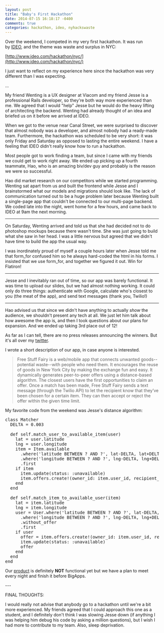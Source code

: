 ```yaml
---
layout: post
title: "Baby's First Hackathon"
date: 2014-07-15 16:18:17 -0400
comments: true
categories: hackathon, ideo, nyhackswaste
---
```



Over the weekend, I competed in my very first hackathon. <span>It was run by<span class="Apple-converted-space">&nbsp;</span></span>[IDEO](http://www.ideo.com/)<span>, and the theme was waste and surplus in NYC:</span>

[http://www.ideo.com/hackathon/nyc/](http://www.ideo.com/hackathon/nyc/)

I just want to reflect on my experience here since the hackathon was very different than I was expecting.

...

My friend Wenting is a UX designer at Viacom and my friend Jesse is a professional Rails developer, so they're both way more experienced than me. We agreed that I would "help" Jesse but he would do the heavy lifting of architecting the backend. Wenting had already thought of an idea and briefed us on it before we arrived at IDEO.

When we got to the venue near Canal Street, we were surprised to discover that almost nobody was a developer, and almost nobody had a ready-made team. Furthermore, the hackathon was scheduled to be very short: it was only Friday and Saturday as opposed to lasting the entire weekend. 
I have a feeling that IDEO didn't really know how to run a hackathon.

Most people got to work finding a team, but since I came with my friends we could get to work right away. We ended up picking up a fourth teammate, Hao, who is an amazing biv/dev guy and probably is the reason we were so successful. 

Hao did market research on our competitors while we started programming. Wenting sat apart from us and built the frontend while Jesse and I brainstormed what our models and migrations should look like. The lack of communication turned out to be a huge problem later because Wenting built a single-page app that couldn't be connected to our multi-page backend. We coded late into the night, went home for a few hours, and came back to IDEO at 9am the next morning.

---

On Saturday, Wenting arrived and told us that she had decided not to do photoshop mockups because there wasn't time. She was just going to build what she saw in her head. I was a little nervous but agreed that we didn't have time to build the app the usual way.

I was inordinately proud of myself a couple hours later when Jesse told me that form_for confused him so he always hard-coded the html in his forms. I insisted that we use form_for, and together we figured it out. Win for Flatiron!

---

Jesse and I inevitably ran out of time, so our app was barely functional. It was time to upload our slides, but we had almost nothing working. It could only do three things: authenticate with Google, calculate who's closest to you (the meat of the app), and send text messages (thank you, Twilio!)

---

Hao advised us that since we didn't have anything to actually _show_ the audience, we shouldn't present any tech at all. We just let him talk about how awesome the app is, and then I took questions about our plans for expansion. And we ended up taking 3rd place out of 12!

<span>As far as I can tell, there are no press releases announcing the winners. But it's all over my<span class="Apple-converted-space">&nbsp;</span></span>[twitter](https://twitter.com/IlanaSufrin)<span>.</span>

<span>I wrote a short description of our app, in case anyone is interested.

</span>

> <div>Free Stuff Fairy is a web/mobile app that connects unwanted goods--potential waste--with people who need them. It encourages the reuse of goods in New York City by making the exchange fun and easy. It dynamically generates peer-to-peer offers using a distance-based algorithm. The closest users have the first opportunities to claim an offer. Once a match has been made, Free Stuff Fairy sends a text message (through the Twilio API) to let the recipient know that they&rsquo;ve been chosen for a certain item. They can then accept or reject the offer within the given time limit. 
> &nbsp;</div>

<span><span class="Apple-converted-space"></span></span>

 My favorite code from the weekend was Jesse's distance algorithm:

<pre>class Matcher
  DELTA = 0.003

  def self.match_user_to_available_item(user)
    lat = user.latitude
    lng = user.longitude
    item = Item.available
      .where('latitude BETWEEN ? AND ?', lat-DELTA, lat+DELTA)
      .where('longitude BETWEEN ? AND ?', lng-DELTA, lng+DELTA)
      .first
    if item
      item.update(status: :unavailable)
      item.offers.create!(owner_id: item.user_id, recipient_id: user.id)
    end
  end

  def self.match_item_to_available_user(item)
    lat = item.latitude
    lng = item.longitude
    user = User.where('latitude BETWEEN ? AND ?', lat-DELTA, lat+DELTA)
      .where('longitude BETWEEN ? AND ?', lng-DELTA, lng+DELTA)
      .without_offer
      .first
    if user
      offer = item.offers.create!(owner_id: item.user_id, recipient: user)
      item.update(status: :unavailable)
      offer
    end
  end
end</pre>

<span>

Our<span class="Apple-converted-space">&nbsp;</span></span>[product](http://fennel-loves-you-too.herokuapp.com/)<span><span class="Apple-converted-space">&nbsp;</span>is definitely<span class="Apple-converted-space">&nbsp;</span></span>**NOT**<span><span class="Apple-converted-space">&nbsp;</span>functional yet but we have a plan to meet every night and finish it before BigApps.</span>

<span>---

FINAL THOUGHTS:

I would really not advise that anybody go to a hackathon until we're a bit more experienced. My friends agreed that I could approach this one as a student, and I definitely don't think I was slowing Jesse down (if anything I was helping him debug his code by asking a million questions), but I wish I had more to contribute to my team.
Also, sleep deprivation.</span>